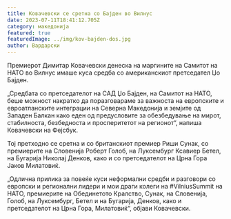 ```yaml
---
title: Ковачевски се сретна со Бајден во Вилнус
date: 2023-07-11T18:41:12.705Z
category: македонија
featured: true
featuredImage: ../img/kov-bajden-dos.jpg
author: Вардарски
---
```

<!--StartFragment-->

Премиерот Димитар Ковачевски денеска на маргините на Самитот на НАТО во Вилнус имаше куса средба со американскиот претседател Џо Бајден.



<!--EndFragment--><!--StartFragment-->

„Средбата со претседателот на САД Џо Бајден, на Самитот на НАТО, беше можност накратко да поразговараме за важноста на европските и евроатланските интеграции на Северна Македонија и земјите од Западен Балкан како еден од предусловите за обезбедување на мирот, стабилноста, безбедноста и просперитетот на регионот“, напиша Ковачевски на Фејсбук.

<!--EndFragment-->

<!--StartFragment-->

Тој претходно се сретна и со британскиот премиер Риши Сунак, со премиерите на Словенија Роберт Голоб, на Луксембург Ксавиер Бетел, на Бугарија Николај Денков, како и со претседателот на Црна Гора Јаков Милатовиќ.

„Одлична прилика за повеќе куси неформални средби и разговори со европски и регионални лидери и мои драги колеги на #VilniusSummit на НАТО, премиерите на Обединетото Кралство, Сунак, на Словенија, Голоб, на Луксембург, Бетел и на Бугарија, Денков, како и претседателот на Црна Гора, Милатовиќ“, објави Ковачевски.

<!--EndFragment-->